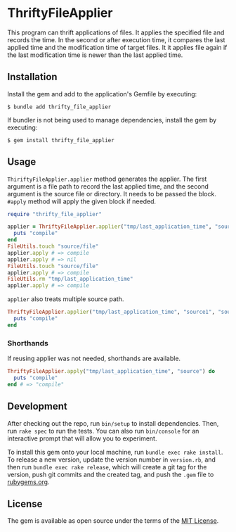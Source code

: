 # ThriftyFileApplier
This program can thrift applications of files.
It applies the specified file and records the time. In the second or after execution time, it compares the last applied time and the modification time of target files.
It it applies file again if the last modification time is newer than the last applied time.

## Installation

Install the gem and add to the application's Gemfile by executing:

    $ bundle add thrifty_file_applier

If bundler is not being used to manage dependencies, install the gem by executing:

    $ gem install thrifty_file_applier

## Usage
`ThiriftyFileApplier.applier` method generates the applier.
The first argument is a file path to record the last applied time, and the second argument is the source file or directory.
It needs to be passed the block.
`#apply` method will apply the given block if needed. 
```ruby
require "thrifty_file_applier"

applier = ThriftyFileApplier.applier("tmp/last_application_time", "source") do
  puts "compile"
end
FileUtils.touch "source/file"
applier.apply # => compile
applier.apply # => nil
FileUtils.touch "source/file"
applier.apply # => compile
FileUtils.rm "tmp/last_application_time"
applier.apply # => compile
```

`applier` also treats multiple source path.

```ruby
ThriftyFileApplier.applier("tmp/last_application_time", "source1", "source2") do
  puts "compile"
end
```

### Shorthands
If reusing applier was not needed, shorthands are available.
```ruby
ThriftyFileApplier.apply("tmp/last_application_time", "source") do
  puts "compile"
end # => "compile"
```

## Development

After checking out the repo, run `bin/setup` to install dependencies. Then, run `rake spec` to run the tests. You can also run `bin/console` for an interactive prompt that will allow you to experiment.

To install this gem onto your local machine, run `bundle exec rake install`. To release a new version, update the version number in `version.rb`, and then run `bundle exec rake release`, which will create a git tag for the version, push git commits and the created tag, and push the `.gem` file to [rubygems.org](https://rubygems.org).

## License

The gem is available as open source under the terms of the [MIT License](https://opensource.org/licenses/MIT).
